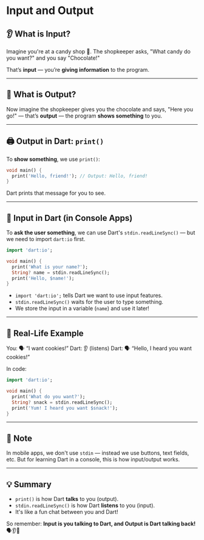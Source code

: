 # Input and Output

## 👂 What is Input?

Imagine you're at a candy shop 🍭. The shopkeeper asks, "What candy do you want?" and you say "Chocolate!"

That’s **input** — you’re **giving information** to the program.

---

## 📢 What is Output?

Now imagine the shopkeeper gives you the chocolate and says, "Here you go!" — that’s **output** — the program **shows
something** to you.

---

## 🖨️ Output in Dart: `print()`

To **show something**, we use `print()`:

```dart
void main() {
  print('Hello, friend!'); // Output: Hello, friend!
}
```

Dart prints that message for you to see.

---

## 🎤 Input in Dart (in Console Apps)

To **ask the user something**, we can use Dart's `stdin.readLineSync()` — but we need to import `dart:io` first.

```dart
import 'dart:io';

void main() {
  print('What is your name?');
  String? name = stdin.readLineSync();
  print('Hello, $name!');
}
```

- `import 'dart:io';` tells Dart we want to use input features.
- `stdin.readLineSync()` waits for the user to type something.
- We store the input in a variable (`name`) and use it later!

---

## 🧁 Real-Life Example

You: 🗣️ “I want cookies!”
Dart: 👂 (listens)
Dart: 🗣️ “Hello, I heard you want cookies!”

In code:

```dart
import 'dart:io';

void main() {
  print('What do you want?');
  String? snack = stdin.readLineSync();
  print('Yum! I heard you want $snack!');
}
```

---

## 🧠 Note

In mobile apps, we don't use `stdin` — instead we use buttons, text fields, etc. But for learning Dart in a console,
this is how input/output works.

---

## 💡 Summary

- `print()` is how Dart **talks** to you (output).
- `stdin.readLineSync()` is how Dart **listens** to you (input).
- It's like a fun chat between you and Dart!

So remember: **Input is you talking to Dart, and Output is Dart talking back!** 🗣️👂🎉
